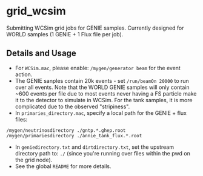 # grid_wcsim
Submitting WCSim grid jobs for GENIE samples. Currently designed for WORLD samples (1 GENIE + 1 Flux file per job).

## Details and Usage

- For `WCSim.mac`, please enable: `/mygen/generator beam` for the event action.
- The GENIE sanples contain 20k events - set `/run/beamOn 20000` to run over all events. Note that the WORLD GENIE samples will only contain ~600 events per file due to most events never having a FS particle make it to the detector to simulate in WCSim. For the tank samples, it is more complicated due to the observed "stripiness".
- In `primaries_directory.mac`, specify a local path for the GENIE + flux files:

```
/mygen/neutrinosdirectory ./gntp.*.ghep.root
/mygen/primariesdirectory ./annie_tank_flux.*.root
```

- In `geniedirectory.txt` and `dirtdirectory.txt`, set the upstream directory path to: `./` (since you're running over files within the pwd on the grid node).
- See the global `README` for more details.
